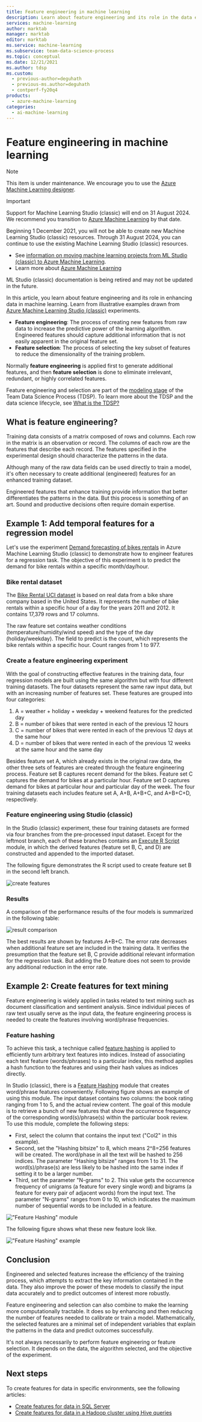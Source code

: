 ```yaml
---
title: Feature engineering in machine learning
description: Learn about feature engineering and its role in the data enhancement process of machine learning.
services: machine-learning
author: marktab
manager: marktab
editor: marktab
ms.service: machine-learning
ms.subservice: team-data-science-process
ms.topic: conceptual
ms.date: 12/21/2021
ms.author: tdsp
ms.custom:
  - previous-author=deguhath
  - previous-ms.author=deguhath
  - contperf-fy20q4
products:
  - azure-machine-learning
categories:
  - ai-machine-learning
---
```

# Feature engineering in machine learning

> [!NOTE]
> This item is under maintenance. We encourage you to use the [Azure Machine Learning designer](https://azure.microsoft.com/services/cognitive-services/anomaly-detector/).

> [!IMPORTANT]
> Support for Machine Learning Studio (classic) will end on 31 August 2024. We recommend you transition to [Azure Machine Learning](https://azure.microsoft.com/services/machine-learning/) by that date.
>
> Beginning 1 December 2021, you will not be able to create new Machine Learning Studio (classic) resources. Through 31 August 2024, you can continue to use the existing Machine Learning Studio (classic) resources.  
> 
> -	See [information on moving machine learning projects from ML Studio (classic) to Azure Machine Learning](../articles/machine-learning/migrate-overview.md). 
> -	Learn more about [Azure Machine Learning](../articles/machine-learning/overview-what-is-azure-machine-learning.md)
> 
> ML Studio (classic) documentation is being retired and may not be updated in the future.

In this article, you learn about feature engineering and its role in enhancing data in machine learning. Learn from illustrative examples drawn from [Azure Machine Learning Studio (classic)](/azure/machine-learning/overview-what-is-machine-learning-studio#ml-studio-classic-vs-azure-machine-learning-studio) experiments.

* **Feature engineering**: The process of creating new features from raw data to increase the predictive power of the learning algorithm. Engineered features should capture additional information that is not easily apparent in the original feature set.
* **Feature selection**: The process of selecting the key subset of features to reduce the dimensionality of the training problem.

Normally **feature engineering** is applied first to generate additional features, and then **feature selection** is done to eliminate irrelevant, redundant, or highly correlated features.

Feature engineering and selection are part of the [modeling stage](lifecycle-modeling.md) of the Team Data Science Process (TDSP). To learn more about the TDSP and the data science lifecycle, see [What is the TDSP?](overview.md)

## What is feature engineering?

Training data consists of a matrix composed of rows and columns. Each row in the matrix is an observation or record. The columns of each row are the features that describe each record. The features specified in the experimental design should characterize the patterns in the data.

Although many of the raw data fields can be used directly to train a model, it's often necessary to create additional (engineered) features for an enhanced training dataset.

Engineered features that enhance training provide information that better differentiates the patterns in the data. But this process is something of an art. Sound and productive decisions often require domain expertise.

## Example 1: Add temporal features for a regression model

Let's use the experiment [Demand forecasting of bikes rentals](https://gallery.azure.ai/Experiment/Regression-Demand-estimation-4) in Azure Machine Learning Studio (classic) to demonstrate how to engineer features for a regression task. The objective of this experiment is to predict the demand for bike rentals within a specific month/day/hour.

### Bike rental dataset

The [Bike Rental UCI dataset](http://archive.ics.uci.edu/ml/datasets/Bike+Sharing+Dataset/) is based on real data from a bike share company based in the United States. It represents the number of bike rentals within a specific hour of a day for the years 2011 and 2012. It contains 17,379 rows and 17 columns.

The raw feature set contains weather conditions (temperature/humidity/wind speed) and the type of the day (holiday/weekday). The field to predict is the count, which represents the bike rentals within a specific hour. Count ranges from 1 to 977.

### Create a feature engineering experiment

With the goal of constructing effective features in the training data, four regression models are built using the same algorithm but with four different training datasets. The four datasets represent the same raw input data, but with an increasing number of features set. These features are grouped into four categories:

1. A = weather + holiday + weekday + weekend features for the predicted day
2. B = number of bikes that were rented in each of the previous 12 hours
3. C = number of bikes that were rented in each of the previous 12 days at the same hour
4. D = number of bikes that were rented in each of the previous 12 weeks at the same hour and the same day

Besides feature set A, which already exists in the original raw data, the other three sets of features are created through the feature engineering process. Feature set B captures recent demand for the bikes. Feature set C captures the demand for bikes at a particular hour. Feature set D captures demand for bikes at particular hour and particular day of the week. The four training datasets each includes feature set A, A+B, A+B+C, and A+B+C+D, respectively.

### Feature engineering using Studio (classic)

In the Studio (classic) experiment, these four training datasets are formed via four branches from the pre-processed input dataset. Except for the leftmost branch, each of these branches contains an [Execute R Script](/azure/machine-learning/studio-module-reference/execute-r-script) module, in which the derived features (feature set B, C, and D) are constructed and appended to the imported dataset.

The following figure demonstrates the R script used to create feature set B in the second left branch.

![create features](./media/create-features/add-feature-r-scripts.png)

### Results

A comparison of the performance results of the four models is summarized in the following table:

![result comparison](./media/create-features/result-1.png)

The best results are shown by features A+B+C. The error rate decreases when additional feature set are included in the training data. It verifies the presumption that the feature set B, C provide additional relevant information for the regression task. But adding the D feature does not seem to provide any additional reduction in the error rate.

## <a name="example2"></a> Example 2: Create features for text mining

Feature engineering is widely applied in tasks related to text mining such as document classification and sentiment analysis. Since individual pieces of raw text usually serve as the input data, the feature engineering process is needed to create the features involving word/phrase frequencies.

### Feature hashing

To achieve this task, a technique called [feature hashing](/azure/machine-learning/studio-module-reference/feature-hashing) is applied to efficiently turn arbitrary text features into indices. Instead of associating each text feature (words/phrases) to a particular index, this method applies a hash function to the features and using their hash values as indices directly.

In Studio (classic), there is a [Feature Hashing](/azure/machine-learning/studio-module-reference/feature-hashing) module that creates word/phrase features conveniently. Following figure shows an example of using this module. The input dataset contains two columns: the book rating ranging from 1 to 5, and the actual review content. The goal of this module is to retrieve a bunch of new features that show the occurrence frequency of the corresponding word(s)/phrase(s) within the particular book review. To use this module, complete the following steps:

* First, select the column that contains the input text ("Col2" in this example).
* Second, set the "Hashing bitsize" to 8, which means 2^8=256 features will be created. The word/phase in all the text will be hashed to 256 indices. The parameter "Hashing bitsize" ranges from 1 to 31. The word(s)/phrase(s) are less likely to be hashed into the same index if setting it to be a larger number.
* Third, set the parameter "N-grams" to 2. This value gets the occurrence frequency of unigrams (a feature for every single word) and bigrams (a feature for every pair of adjacent words) from the input text. The parameter "N-grams" ranges from 0 to 10, which indicates the maximum number of sequential words to be included in a feature.

!["Feature Hashing" module](./media/create-features/feature-hashing-1.png)

The following figure shows what these new feature look like.

!["Feature Hashing" example](./media/create-features/feature-hashing-2.png)

## Conclusion

Engineered and selected features increase the efficiency of the training process, which attempts to extract the key information contained in the data. They also improve the power of these models to classify the input data accurately and to predict outcomes of interest more robustly.

Feature engineering and selection can also combine to make the learning more computationally tractable. It does so by enhancing and then reducing the number of features needed to calibrate or train a model. Mathematically, the selected features are a minimal set of independent variables that explain the patterns in the data and predict outcomes successfully.

It's not always necessarily to perform feature engineering or feature selection. It depends on the data, the algorithm selected, and the objective of the experiment.

## Next steps

To create features for data in specific environments, see the following articles:

* [Create features for data in SQL Server](create-features-sql-server.md)
* [Create features for data in a Hadoop cluster using Hive queries](create-features-hive.md)

